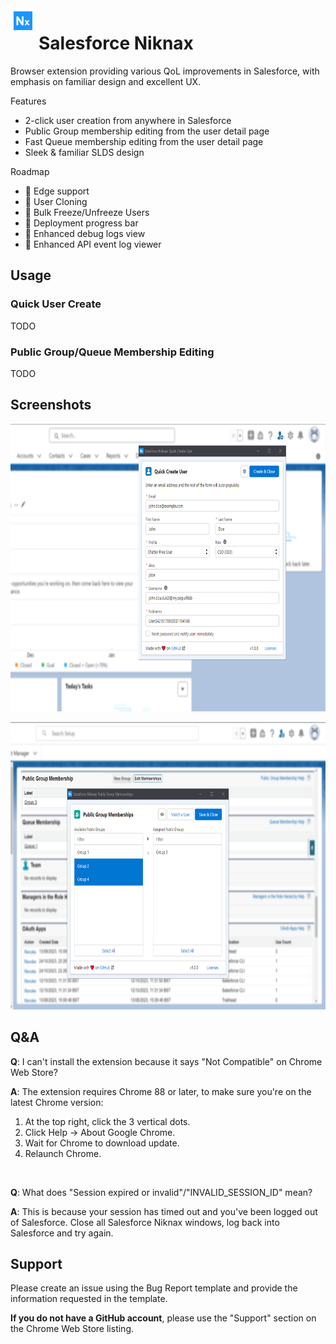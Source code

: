 <img align="left" width="40" height="40" style="margin-right: 5px;" src="branding\store\icon.png">

# Salesforce Niknax

<!-- ![Chrome Web Store](https://img.shields.io/chrome-web-store/v/gkibdicghcpcikhjpgjoijpobdipklnp?style=flat-square) -->

Browser extension providing various QoL improvements in Salesforce, with emphasis on familiar design and excellent UX.

Features
 - 2-click user creation from anywhere in Salesforce
 - Public Group membership editing from the user detail page
 - Fast Queue membership editing from the user detail page
 - Sleek & familiar SLDS design

Roadmap
 - 🔄 Edge support
 - 🔄 User Cloning
 - 🔄 Bulk Freeze/Unfreeze Users
 - 🔄 Deployment progress bar
 - 🔄 Enhanced debug logs view
 - 🔄 Enhanced API event log viewer

<!-- <br />

## Download

This extension is compatible with: Chrome 88, Edge 88 or later.

<a href="TODO">

![Chrome Web Store](https://storage.googleapis.com/chrome-gcs-uploader.appspot.com/image/WlD8wC6g8khYWPJUsQceQkhXSlv1/mPGKYBIR2uCP0ApchDXE.png)

</a> -->

## Usage

### Quick User Create

TODO

### Public Group/Queue Membership Editing

TODO

## Screenshots

<p>
    <img src="branding/store/quick-create-user.png" height="460">
</p>

<p>
    <img src="branding/store/memberships-group.png" height="460">
</p>

## Q&A

**Q**: I can't install the extension because it says "Not Compatible" on Chrome Web Store?

**A**: The extension requires Chrome 88 or later, to make sure you're on the latest Chrome version:
1. At the top right, click the 3 vertical dots.
2. Click Help -> About Google Chrome.
3. Wait for Chrome to download update.
4. Relaunch Chrome.

<br />

**Q**: What does "Session expired or invalid"/"INVALID_SESSION_ID" mean?

**A**: This is because your session has timed out and you've been logged out of Salesforce. Close all Salesforce Niknax windows, log back into Salesforce and try again.

## Support

Please create an issue using the Bug Report template and provide the information requested in the template.

**If you do not have a GitHub account**, please use the "Support" section on the Chrome Web Store listing.
